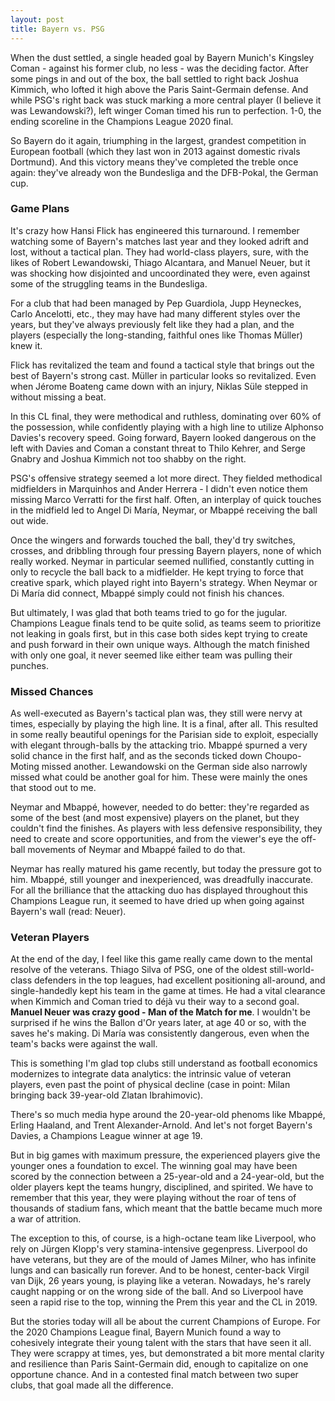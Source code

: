 ```yaml
---
layout: post
title: Bayern vs. PSG
---
```


When the dust settled, a single headed goal by Bayern Munich's Kingsley Coman - against his former club, no less - was the deciding factor. After some pings in and out of the box, the ball settled to right back Joshua Kimmich, who lofted it high above the Paris Saint-Germain defense. And while PSG's right back was stuck marking a more central player (I believe it was Lewandowski?), left winger Coman timed his run to perfection. 1-0, the ending scoreline in the Champions League 2020 final.

So Bayern do it again, triumphing in the largest, grandest competition in European football (which they last won in 2013 against domestic rivals Dortmund). And this victory means they've completed the treble once again: they've already won the Bundesliga and the DFB-Pokal, the German cup. 

### Game Plans
It's crazy how Hansi Flick has engineered this turnaround. I remember watching some of Bayern's matches last year and they looked adrift and lost, without a tactical plan. They had world-class players, sure, with the likes of Robert Lewandowski, Thiago Alcantara, and Manuel Neuer, but it was shocking how disjointed and uncoordinated they were, even against some of the struggling teams in the Bundesliga. 

For a club that had been managed by Pep Guardiola, Jupp Heyneckes, Carlo Ancelotti, etc., they may have had many different styles over the years, but they've always previously felt like they had a plan, and the players (especially the long-standing, faithful ones like Thomas Müller) knew it.

Flick has revitalized the team and found a tactical style that brings out the best of Bayern's strong cast. Müller in particular looks so revitalized. Even when Jérome Boateng came down with an injury, Niklas Süle stepped in without missing a beat. 

In this CL final, they were methodical and ruthless, dominating over 60% of the possession, while confidently playing with a high line to utilize Alphonso Davies's recovery speed. Going forward, Bayern looked dangerous on the left with Davies and Coman a constant threat to Thilo Kehrer, and Serge Gnabry and Joshua Kimmich not too shabby on the right. 

PSG's offensive strategy seemed a lot more direct. They fielded methodical midfielders in Marquinhos and Ander Herrera - I didn't even notice them missing Marco Verratti for the first half. Often, an interplay of quick touches in the midfield led to Angel Di María, Neymar, or Mbappé receiving the ball out wide. 

Once the wingers and forwards touched the ball, they'd try switches, crosses, and dribbling through four pressing Bayern players, none of which really worked. Neymar in particular seemed nullified, constantly cutting in only to recycle the ball back to a midfielder. He kept trying to force that creative spark, which played right into Bayern's strategy. When Neymar or Di María did connect, Mbappé simply could not finish his chances.

But ultimately, I was glad that both teams tried to go for the jugular. Champions League finals tend to be quite solid, as teams seem to prioritize not leaking in goals first, but in this case both sides kept trying to create and push forward in their own unique ways. Although the match finished with only one goal, it never seemed like either team was pulling their punches.

### Missed Chances
As well-executed as Bayern's tactical plan was, they still were nervy at times, especially by playing the high line. It is a final, after all. This resulted in some really beautiful openings for the Parisian side to exploit, especially with elegant through-balls by the attacking trio. Mbappé spurned a very solid chance in the first half, and as the seconds ticked down Choupo-Moting missed another. Lewandowski on the German side also narrowly missed what could be another goal for him. These were mainly the ones that stood out to me.

Neymar and Mbappé, however, needed to do better: they're regarded as some of the best (and most expensive) players on the planet, but they couldn't find the finishes. As players with less defensive responsibility, they need to create and score opportunities, and from the viewer's eye the off-ball movements of Neymar and Mbappé failed to do that. 

Neymar has really matured his game recently, but today the pressure got to him. Mbappé, still younger and inexperienced, was dreadfully inaccurate. For all the brilliance that the attacking duo has displayed throughout this Champions League run, it seemed to have dried up when going against Bayern's wall (read: Neuer).

### Veteran Players
At the end of the day, I feel like this game really came down to the mental resolve of the veterans. Thiago Silva of PSG, one of the oldest still-world-class defenders in the top leagues, had excellent positioning all-around, and single-handedly kept his team in the game at times. He had a vital clearance when Kimmich and Coman tried to déjà vu their way to a second goal. **Manuel Neuer was crazy good - Man of the Match for me**. I wouldn't be surprised if he wins the Ballon d'Or years later, at age 40 or so, with the saves he's making. Di María was consistently dangerous, even when the team's backs were against the wall. 

This is something I'm glad top clubs still understand as football economics modernizes to integrate data analytics: the intrinsic value of veteran players, even past the point of physical decline (case in point: Milan bringing back 39-year-old Zlatan Ibrahimovic). 

There's so much media hype around the 20-year-old phenoms like Mbappé, Erling Haaland, and Trent Alexander-Arnold. And let's not forget Bayern's Davies, a Champions League winner at age 19.

But in big games with maximum pressure, the experienced players give the younger ones a foundation to excel. The winning goal may have been scored by the connection between a 25-year-old and a 24-year-old, but the older players kept the teams hungry, disciplined, and spirited. We have to remember that this year, they were playing without the roar of tens of thousands of stadium fans, which meant that the battle became much more a war of attrition.

The exception to this, of course, is a high-octane team like Liverpool, who rely on Jürgen Klopp's very stamina-intensive gegenpress. Liverpool do have veterans, but they are of the mould of James Milner, who has infinite lungs and can basically run forever. And to be honest, center-back Virgil van Dijk, 26 years young, is playing like a veteran. Nowadays, he's rarely caught napping or on the wrong side of the ball. And so Liverpool have seen a rapid rise to the top, winning the Prem this year and the CL in 2019.

But the stories today will all be about the current Champions of Europe. For the 2020 Champions League final, Bayern Munich found a way to cohesively integrate their young talent with the stars that have seen it all. They were scrappy at times, yes, but demonstrated a bit more mental clarity and resilience than Paris Saint-Germain did, enough to capitalize on one opportune chance. And in a contested final match between two super clubs, that goal made all the difference.
